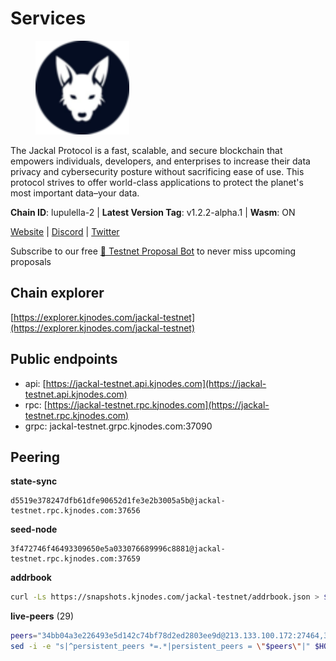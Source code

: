 # Services

<figure><img src="https://raw.githubusercontent.com/kj89/cosmos-images/main/logos/jackal.png" width="150" alt=""><figcaption></figcaption></figure>

The Jackal Protocol is a fast, scalable, and secure blockchain that empowers  individuals, developers, and enterprises to increase their data privacy and  cybersecurity posture without sacrificing ease of use. This protocol strives  to offer world-class applications to protect the planet's most important data–your data.

**Chain ID**: lupulella-2 | **Latest Version Tag**: v1.2.2-alpha.1 | **Wasm**: ON

[Website](https://jackalprotocol.com) | [Discord](https://discord.com/invite/5GKym3p6rj) | [Twitter](https://twitter.com/Jackal_Protocol)



Subscribe to our free [🤖 Testnet Proposal Bot](https://t.me/kjnodes_testnet_proposal_bot) to never miss upcoming proposals


## Chain explorer
[https://explorer.kjnodes.com/jackal-testnet](https://explorer.kjnodes.com/jackal-testnet)

## Public endpoints

* api: [https://jackal-testnet.api.kjnodes.com](https://jackal-testnet.api.kjnodes.com)
* rpc: [https://jackal-testnet.rpc.kjnodes.com](https://jackal-testnet.rpc.kjnodes.com)
* grpc: jackal-testnet.grpc.kjnodes.com:37090

## Peering

**state-sync**

```text
d5519e378247dfb61dfe90652d1fe3e2b3005a5b@jackal-testnet.rpc.kjnodes.com:37656
```

**seed-node**

```text
3f472746f46493309650e5a033076689996c8881@jackal-testnet.rpc.kjnodes.com:37659
```

**addrbook**
```bash
curl -Ls https://snapshots.kjnodes.com/jackal-testnet/addrbook.json > $HOME/.canine/config/addrbook.json
```

**live-peers** (29)
```bash
peers="34bb04a3e226493e5d142c74bf78d2ed2803ee9d@213.133.100.172:27464,344d9c933f936f79f3d62eff5cd0b82775a79dac@162.19.239.230:26656,712dd67b7abe08577d394e90a4930492c8f7d2ee@65.108.124.219:41656,f3e70d3de1974208af04dac6fabd657ab4abf0ff@65.108.75.107:24656,84af58201840781a0a62449d1dcdb0ad0cf5bdb3@91.223.3.144:26356,2ededbdbd98580e22ae8c3676e37b6e1fc1d987b@142.132.248.253:23656,d5519e378247dfb61dfe90652d1fe3e2b3005a5b@65.109.68.190:37656,5c2a752c9b1952dbed075c56c600c3a79b58c395@195.3.220.57:26906,80420ad774e622bda8e1dfa9b80da11eee7eed1f@144.126.140.252:29656,1b191fb9ef837dec648136097f94925a15dd85ab@213.170.135.20:26516,2cdaa56d0778b20be8430069eefeab2138190355@78.46.106.75:37656,09d9127972ded9e22f9f11833ed7fcfa149cf1fa@65.109.92.240:19126,11b91d243d43e761c96cfbf49f2f2bd06cce2df8@65.109.23.114:17556,0394449cab5a29f24dd4f37683d3b7622f27c0fc@65.108.206.118:61156,9a2c091798681f89b11f8eea370bf9c6284437c5@167.86.115.183:26656,3aaeda343f226f9f2f00eeda53a20db438449c8c@89.58.45.204:46656,e4e93ce4b050c9d821e15b69477f5da706121343@65.109.93.152:31656,4ea723e652f11433734ae2aa6f364ef0510d6636@16.163.74.176:26626,5eedbfbe64b942f4ab54db3842acf3bfab034c24@161.97.74.88:46656,dc84774683298e57a848b59b7c0d1a70477b4fc1@213.239.207.175:48656,3c6d856a429224201d78c7f28026874d10a27f57@5.75.227.78:26656,fd5b3021fe67406e63c1a3e3e89cb243bc0791c9@65.109.32.174:32656,bda5e61d05f423919783ff73dc096ac3a8eef5c3@65.108.57.170:26656,ec78732a7d5bdc1e27e8d7ac1bffe3881c9fb271@65.108.226.183:17556,a0f726a3dffb45d9cbde0913701bd757fcd7e434@157.90.2.254:36656,b549c1092e37db22576e31f19cbec4b1b3b36503@116.202.227.117:37656,423f6f98982a368956de9bec807b8fa1ee9c099b@65.108.98.41:37656,8a11570dbaa0f4d98ca2ef0ad117e9c1154d81b9@65.108.230.113:19126,451622fd913f6119a67f67e65f3ab82c3fbea529@78.107.253.133:32656"
sed -i -e "s|^persistent_peers *=.*|persistent_peers = \"$peers\"|" $HOME/.canine/config/config.toml
```
